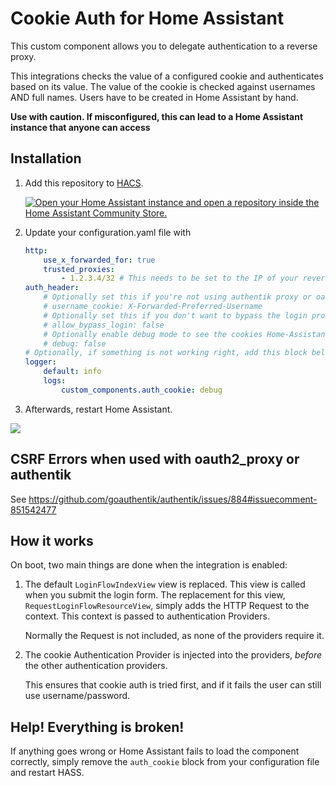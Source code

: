 # Cookie Auth for Home Assistant

This custom component allows you to delegate authentication to a reverse proxy.

This integrations checks the value of a configured cookie and authenticates based on its value. The value of the cookie is
checked against usernames AND full names. Users have to be created in Home Assistant by hand.

**Use with caution. If misconfigured, this can lead to a Home Assistant instance that anyone can access**

## Installation

1. Add this repository to [HACS](https://hacs.xyz/).

   [![Open your Home Assistant instance and open a repository inside the Home Assistant Community Store.](https://my.home-assistant.io/badges/hacs_repository.svg)](https://my.home-assistant.io/redirect/hacs_repository/?owner=BeryJu&repository=hass-auth-cookie&category=integration)


2. Update your configuration.yaml file with
    
    ```yaml
    http:
        use_x_forwarded_for: true
        trusted_proxies:
            - 1.2.3.4/32 # This needs to be set to the IP of your reverse proxy
    auth_header:
        # Optionally set this if you're not using authentik proxy or oauth2_proxy
        # username_cookie: X-Forwarded-Preferred-Username
        # Optionally set this if you don't want to bypass the login prompt
        # allow_bypass_login: false
        # Optionally enable debug mode to see the cookies Home-Assistant gets
        # debug: false
    # Optionally, if something is not working right, add this block below to get more information
    logger:
        default: info
        logs:
            custom_components.auth_cookie: debug
    ```
3. Afterwards, restart Home Assistant.
    
![](./.github/demo.gif)

## CSRF Errors when used with oauth2_proxy or authentik

See https://github.com/goauthentik/authentik/issues/884#issuecomment-851542477

## How it works

On boot, two main things are done when the integration is enabled:

1. The default `LoginFlowIndexView` view is replaced. This view is called when you submit the login form. The replacement for this view, `RequestLoginFlowResourceView`, simply adds the HTTP Request to the context. This context is passed to authentication Providers.

    Normally the Request is not included, as none of the providers require it.

2. The cookie Authentication Provider is injected into the providers, *before* the other authentication providers.

    This ensures that cookie auth is tried first, and if it fails the user can still use username/password.


## Help! Everything is broken!

If anything goes wrong or Home Assistant fails to load the component correctly, simply remove the `auth_cookie` block from your configuration file and restart HASS.
